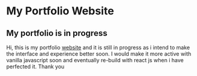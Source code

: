 # My Portfolio Website
## My portfolio is in progress

Hi, this is my portfolio [website](https://mariamopeyemi.github.io/portfolio/) and it is still in progress as i intend to make the interface and experience better soon.
I would make it more active with vanilla javascript soon and eventually re-build with react js when i have perfected it. 
Thank you
